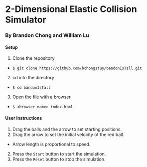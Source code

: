 # 2-Dimensional Elastic Collision Simulator
### By Brandon Chong and William Lu

#### Setup
1. Clone the repository
  - `$ git clone https://github.com/bchongstuy/bandonIsTsll.git`
2. cd into the directory
  - `$ cd bandonIsTall`
3. Open the file with a browser 
  - `$ <browser_name> index.html`

#### User Instructions
1. Drag the balls and the arrow to set starting positions.
2. Drag the arrow to set the initial velocity of the red ball.
  - Arrow length is proportional to speed.
2. Press the `Start` button to start the simulation.
3. Press the `Reset` button to stop the simulation.
